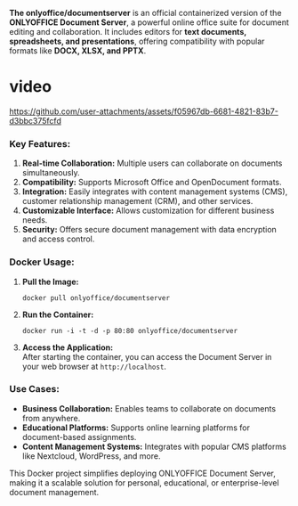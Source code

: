  **The onlyoffice/documentserver** is an official containerized version of the **ONLYOFFICE Document Server**, a powerful online office suite for document editing and collaboration. It includes editors for **text documents, spreadsheets, and presentations**, offering compatibility with popular formats like **DOCX, XLSX, and PPTX**. 
# video


https://github.com/user-attachments/assets/f05967db-6681-4821-83b7-d3bbc375fcfd


### **Key Features:**
1. **Real-time Collaboration:** Multiple users can collaborate on documents simultaneously.
2. **Compatibility:** Supports Microsoft Office and OpenDocument formats.
3. **Integration:** Easily integrates with content management systems (CMS), customer relationship management (CRM), and other services.
4. **Customizable Interface:** Allows customization for different business needs.
5. **Security:** Offers secure document management with data encryption and access control.

### **Docker Usage:**
1. **Pull the Image:**  
   ```
   docker pull onlyoffice/documentserver
   ```

2. **Run the Container:**  
   ```
   docker run -i -t -d -p 80:80 onlyoffice/documentserver
   ```

3. **Access the Application:**  
   After starting the container, you can access the Document Server in your web browser at `http://localhost`.

### **Use Cases:**
- **Business Collaboration:** Enables teams to collaborate on documents from anywhere.
- **Educational Platforms:** Supports online learning platforms for document-based assignments.
- **Content Management Systems:** Integrates with popular CMS platforms like Nextcloud, WordPress, and more.

This Docker project simplifies deploying ONLYOFFICE Document Server, making it a scalable solution for personal, educational, or enterprise-level document management.


